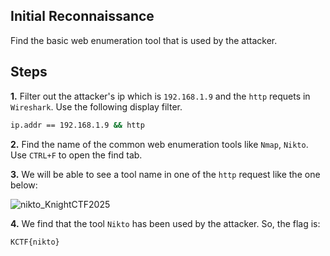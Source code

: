 
## Initial Reconnaissance

Find the basic web enumeration tool that is used by the attacker.


## Steps

**1.** Filter out the attacker's ip which is `192.168.1.9` and the `http` requets in `Wireshark`. Use the following display filter.

```bash
ip.addr == 192.168.1.9 && http
```

**2.** Find the name of the common web enumeration tools like `Nmap`, `Nikto`. Use `CTRL+F` to open the find tab.

**3.** We will be able to see a tool name in one of the `http` request like the one below:


![nikto_KnightCTF2025](https://github.com/user-attachments/assets/a522ac78-b405-4606-82e6-cc439d23b2aa)

**4.** We find that the tool `Nikto` has been used by the attacker. So, the flag is:

```bash
KCTF{nikto}
```




